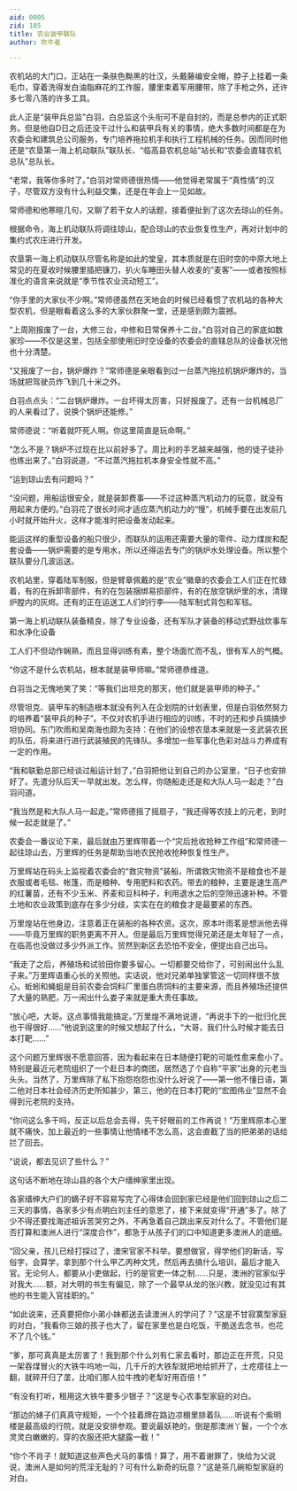 ```yaml
---
aid: 0005
zid: 185
title: 农业装甲联队
author: 吹牛者

---
```




  农机站的大门口，正站在一条肤色黝黑的壮汉，头戴藤编安全帽，脖子上挂着一条毛巾，穿着洗得发白油脂麻花的工作服，腰里束着军用腰带，除了手枪之外，还许多七零八落的许多工具。

  此人正是“装甲兵总监”白羽，白总监这个头衔可不是自封的，而是总参内的正式职务。但是他自D日之后还没干过什么和装甲兵有关的事情，绝大多数时间都是在为农委会和建筑总公司服务，专门培养拖拉机手和执行工程机械的任务。因而同时他还是“农垦第一海上机动联队”联队长、“临高县农机总站”站长和“农委会直辖农机总队”总队长。

  “老常，我等你多时了。”白羽对常师德很热情——他觉得老常属于“真性情”的汉子，尽管双方没有什么利益交集，还是在年会上一见如故。

  常师德和他寒暄几句，又聊了若干女人的话题，接着便扯到了这次去琼山的任务。

  根据命令，海上机动联队将调往琼山，配合琼山的农业恢复性生产，再对计划中的集约式农庄进行开发。

  农垦第一海上机动联队尽管名称是如此的堂皇，其本质就是在旧时空的中原大地上常见的在夏收时候腰里插把镰刀，扒火车睡田头替人收麦的“麦客”——或者按照标准化的语言来说就是“季节性农业流动短工”。

  “你手里的大家伙不少啊。”常师德虽然在天地会的时候已经看惯了农机站的各种大型农机，但是眼看着这么多的大家伙群聚一堂，还是感到颇为震撼。

  “上周刚报废了一台，大修三台，中修和日常保养十二台。”白羽对自己的家底如数家珍——不仅是这里，包括全部使用旧时空设备的农委会的直辖总队的设备状况他也十分清楚。

  “又报废了一台，锅炉爆炸？”常师德是亲眼看到过一台蒸汽拖拉机锅炉爆炸的，当场就把驾驶员炸飞到几十米之外。

  白羽点点头：“二台锅炉爆炸。一台坏得太厉害，只好报废了。还有一台机械总厂的人来看过了，说换个锅炉还能修。”

  常师德说：“听着就吓死人啊。你这里简直是玩命啊。”

  “怎么不是？锅炉不过现在比以前好多了。周比利的手艺越来越强，他的徒子徒孙也练出来了。”白羽说道，“不过蒸汽拖拉机本身安全性就不高。”

  “运到琼山去有问题吗？”

  “没问题，用船运很安全，就是装卸费事——不过这种蒸汽机动力的玩意，就没有用起来方便的。”白羽花了很长时间才适应蒸汽机动力的“慢”，机械手要在出发前几小时就开始升火，这样才能准时把设备发动起来。

  能运这样的重型设备的船只很少，而联队的运用还需要大量的零件、动力煤炭和配套设备——锅炉需要的是专用水，所以还得运去专门的锅炉水处理设备。所以整个联队要分几波运送。

  农机站里，穿着陆军制服，但是臂章佩戴的是“农业”徽章的农委会工人们正在忙碌着，有的在拆卸零部件，有的在包装捆绑易损部件，有的在放空锅炉里的水，清理炉膛内的灰烬。还有的正在运送工人们的行李——陆军制式背包和军毯。

  第一海上机动联队装备精良，除了专业设备，还有军队才装备的移动式野战炊事车和水净化设备

  工人们不但动作娴熟，而且显得训练有素，整个场面忙而不乱，很有军人的气概。

  “你这不是什么农机站，根本就是装甲师嘛。”常师德恭维道。

  白羽当之无愧地笑了笑：“等我们出坦克的那天，他们就是装甲师的种子。”

  尽管坦克、装甲车的制造根本就没有列入在企划院的计划表里，但是白羽依然努力的培养着“装甲兵的种子”。不仅对农机手进行相应的训练，不时的还和步兵搞搞步坦协同。东门吹雨和吴南海也颇为支持：在他们的设想农垦本来就是一支武装农民的队伍，将来进行进行武装殖民的先锋队。多增加一些军事化色彩对战斗力养成有一定的作用。

  “我和联勤总部已经谈过船运计划了，”白羽把他让到自己的办公室里，“日子也安排好了。先遣分队后天一早就出发。怎么样，你随船走还是和大队人马一起走？”白羽问道。

  “我当然是和大队人马一起走。”常师德摇了摇扇子，“我还得等农技上的元老，到时候一起走就是了。”

  农委会一番议论下来，最后就由万里辉带着一个“灾后抢收抢种工作组”和常师德一起往琼山去，万里辉的任务是帮助当地农民抢收抢种恢复性生产。

  万里辉站在码头上监视着农委会的“救灾物资”装船，所谓救灾物资不是粮食也不是衣服或者毛毯、帐篷，而是粮种、专用肥料和农药。带去的粮种，主要是速生高产的红薯苗，还有不少玉米、荞麦和豆科种子，利用退水之后的空隙迅速补种。不管土地和农业政策到底存在多少分歧，实实在在的粮食才是最要紧的东西。

  万里煌站在他身边，注意着正在装船的各种农资。这次，原本叶雨茗是想派他去得——毕竟万里辉的职务更离不开人。但是最后万里辉觉得兄弟还是太年轻了一点，在临高也没做过多少外派工作。贸然到新区去恐怕不安全，便提出自己出马。

  “我走了之后，养殖场和试验田你要多留心。一切都要交给你了，可别闹出什么乱子来。”万里辉语重心长的关照他。实话说，他对兄弟单独掌管这一切同样很不放心。蚯蚓和蝇蛆是目前农委会饲料厂里蛋白质饲料的主要来源，而且养殖场还提供了大量的熟肥，万一闹出什么娄子来就是重大责任事故。

  “放心吧，大哥。这点事情我能搞定。”万里煌不满地说道，“再说手下的一批归化民也干得很好……”他说到这里的时候又想起了什么，“大哥，我们什么时候才能去日本打靶……”

  这个问题万里辉很不愿意回答，因为看起来在日本随便打靶的可能性愈来愈小了。特别是最近元老院组织了一个赴日本的商团，居然选了个自称“平家”出身的元老当头头。当然了，万里辉除了私下抱怨抱怨也没什么好说了——第一他不懂日语，第二他对日本社会经济历史所知甚少，第三，他的在日本打靶的“宏图伟业”显然不会得到元老院的支持。

  “你问这么多干吗，反正以后总会去得，先干好眼前的工作再说！”万里辉原本心里就不痛快，加上最近的一些事情让他情绪不怎么高，这会直截了当的把弟弟的话给拦了回去。

  “说说，都去见识了些什么？”

  这句话不断地在琼山县的各个大户缙绅家里出现。

  各家缙绅大户们的嫡子好不容易写完了心得体会回到家已经是他们回到琼山之后二三天的事情，各家多少有点明白刘主任的意思了，接下来就变得“开通”多了。除了少不得还要找海述祖诉苦哭穷之外，不再急着自己跳出来反对什么了。不管他们是否打算和澳洲人进行“深度合作”，都急于从孩子们的口中知道更多澳洲人的底细。

  “回父亲，孩儿已经打探过了，澳宋官家不科举。要想做官，得学他们的新话，写俗字，会算学，拿到那个什么甲乙丙种文凭，然后再去搞什么培训，最后才能入官。无论何人，都要从小吏做起，行的是官吏一体之制……只是，澳洲的官家似乎对我大……额，对大明的书生有偏见，除了一个最早从龙的张兴教，就没见过有其他的书生能入官挂职的。”

  “如此说来，还真要把你小弟小妹都送去读澳洲人的学问了？”这是不甘寂寞型家庭的对白，“我看你三娘的孩子也大了，留在家里也是白吃饭，干脆送去念书，也花不了几个钱。”

  “爹，那可真真是太厉害了！我到那个什么刘有仁家去看时，那边正在开荒，只见一架吞煤冒火的大铁牛呜地一叫，几千斤的大铁犁就把地给抓开了，土疙瘩往上一翻，就碎开归了垄，比咱们那人拉牛拽的老犁好用百倍！”

  “有没有打听，租用这大铁牛要多少银子？”这是专心农事型家庭的对白。

  “那边的婊子们真真守规矩，一个个挂着牌在路边凉棚里排着队……听说有个紫明楼是最高级的行院，就是没安排参观。要说最妖艳的，倒是那澳洲丫鬟，一个个水灵灵白嫩嫩的，穿的衣服还把大腿露一截！”

  “你个不肖子！就知道这些声色犬马的事情！算了，用不着谢罪了，快给为父说说，澳洲人是如何的荒淫无耻的？可有什么新奇的玩意？”这是茶几碗柜型家庭的对白。



